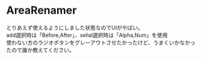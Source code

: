 # AreaRenamer

とりあえず使えるようにしました状態なのでUIがやばい。<br>
add選択時は「Before,After」、selial選択時は「Alpha,Num」を使用<br>
使わない方のラジオボタンをグレーアウトさせたかったけど、うまくいかなかったので誰か教えてください。
